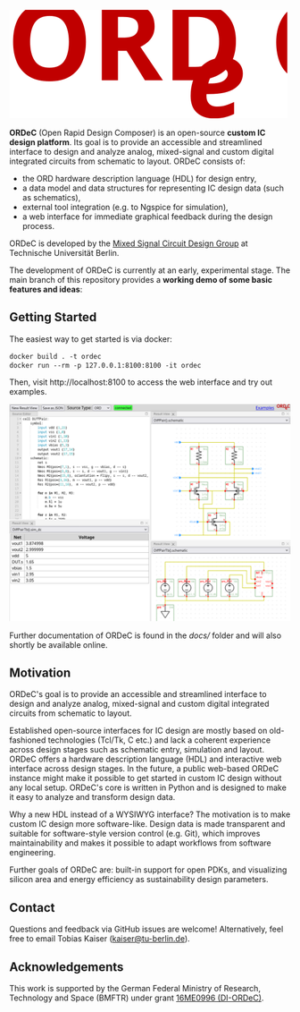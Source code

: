 ![ORDeC](docs/ordec_logo.svg)

**ORDeC** (Open Rapid Design Composer) is an open-source **custom IC design platform**. Its goal is to provide an accessible and streamlined interface to design and analyze analog, mixed-signal and custom digital integrated circuits from schematic to layout. ORDeC consists of:

- the ORD hardware description language (HDL) for design entry,
- a data model and data structures for representing IC design data (such as schematics),
- external tool integration (e.g. to Ngspice for simulation),
- a web interface for immediate graphical feedback during the design process.

ORDeC is developed by the [Mixed Signal Circuit Design Group](https://www.tu.berlin/msc) at Technische Universität Berlin. 

The development of ORDeC is currently at an early, experimental stage. The main branch of this repository provides a **working demo of some basic features and ideas**:

## Getting Started

The easiest way to get started is via docker:

```
docker build . -t ordec
docker run --rm -p 127.0.0.1:8100:8100 -it ordec
```

Then, visit http://localhost:8100 to access the web interface and try out examples.

![Web interface screenshot](docs/screenshot_demo.png)

Further documentation of ORDeC is found in the *docs/* folder and will also shortly be available online.

## Motivation

ORDeC's goal is to provide an accessible and streamlined interface to design and analyze analog, mixed-signal and custom digital integrated circuits from schematic to layout.

Established open-source interfaces for IC design are mostly based on old-fashioned technologies (Tcl/Tk, C etc.) and lack a coherent experience across design stages such as schematic entry, simulation and layout. ORDeC offers a hardware description language (HDL) and interactive web interface across design stages. In the future, a public web-based ORDeC instance might make it possible to get started in custom IC design without any local setup. ORDeC's core is written in Python and is designed to make it easy to analyze and transform design data.

Why a new HDL instead of a WYSIWYG interface? The motivation is to make custom IC design more software-like. Design data is made transparent and suitable for software-style version control (e.g. Git), which improves maintainability and makes it possible to adapt workflows from software engineering.

Further goals of ORDeC are: built-in support for open PDKs, and visualizing silicon area and energy efficiency as sustainability design parameters. 

## Contact

Questions and feedback via GitHub issues are welcome! Alternatively, feel free to email Tobias Kaiser (kaiser@tu-berlin.de).

## Acknowledgements

This work is supported by the German Federal Ministry of Research, Technology and Space (BMFTR) under grant [16ME0996 (DI-ORDeC)](https://www.elektronikforschung.de/projekte/di-ordec).
